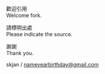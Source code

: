 歡迎引用\
Welcome fork.

請標明出處\
Please indicate the source.

謝謝\
Thank you.

skjan / nameyearbirthday@gmail.com